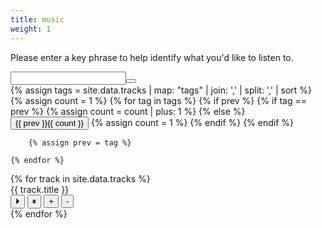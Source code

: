 ```yaml
---
title: music
weight: 1
---
```

<div class="copy-area">
	<p>
		Please enter a key phrase to help identify what you'd like to listen to.
	</p> 
	<input class="input" type="text" id="search"><button id="search-by-tag" class="btn" type="submit"></button>
</div>
<div id="tags">
	{% assign tags  = site.data.tracks | map: "tags" | join: ',' | split: ',' | sort %}
	{% assign count = 1 %}
	{% for tag in tags %}
		{% if prev %}
			{% if tag == prev %}
				{% assign count = count | plus: 1 %}
			{% else %}
				<button class="tag" id="{{ prev }}">{{ prev }}<span class="num">{{ count }}</span></button>
				{% assign count = 1 %}
			{% endif %}
		{% endif %}

		{% assign prev = tag %}

	{% endfor %}
</div>

<div class="music-container" id="draggy">
	{% for track in site.data.tracks %}
		<div class="music draggable" data-value="{{ track.tags | join: ' ' }}">
			<label>{{ track.title }}</label>
			<div class="close"></div>
			<div class="player">
				<audio id="player-{{ forloop.index0 }}" src="{{ track.mp3 }}"></audio>
				<div> 
				  <button onclick="document.getElementById('player-{{ loop.index0 }}').play()">&#x23f5;</button> 
				  <button onclick="document.getElementById('player-{{ loop.index0 }}').pause()">&#x23f8;</button> 
				  <button onclick="document.getElementById('player-{{ loop.index0 }}').volume += 0.1">+</button> 
				  <button onclick="document.getElementById('player-{{ loop.index0 }}').volume -= 0.1">-</button> 
				</div>
			</div>
		</div>
	{% endfor %}
</div>
